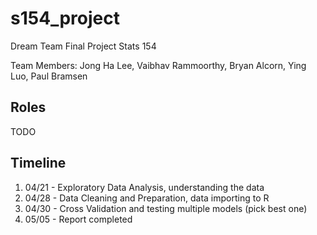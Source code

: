 # s154_project
Dream Team Final Project Stats 154

Team Members: Jong Ha Lee, Vaibhav Rammoorthy, Bryan Alcorn, Ying Luo, Paul Bramsen

## Roles
TODO

## Timeline

1. 04/21 - Exploratory Data Analysis, understanding the data
2. 04/28 - Data Cleaning and Preparation, data importing to R
3. 04/30 - Cross Validation and testing multiple models (pick best one)
4. 05/05 - Report completed
